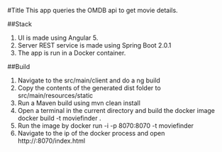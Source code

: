 #Title
This app queries the OMDB api to get movie details.

##Stack
1. UI is made using Angular 5.
2. Server REST service is made using Spring Boot 2.0.1
3. The app is run in a Docker container.

##Build
1. Navigate to the src/main/client and do a ng build
2. Copy the contents of the generated dist folder to src/main/resources/static
3. Run a Maven build using mvn clean install
4. Open a terminal in the current directory and build the docker image docker build -t moviefinder .
5. Run the image by  docker run -i -p 8070:8070 -t moviefinder
6. Navigate to the ip of the docker process and open http://<ip>:8070/index.html
